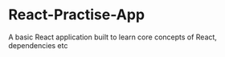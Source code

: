 # React-Practise-App
A basic React application built to learn core concepts of React, dependencies etc
